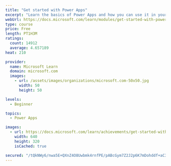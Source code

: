 ```yaml
---
title: "Get started with Power Apps"
excerpt: "Learn the basics of Power Apps and how you can use it in your organization."
webUrl: https://docs.microsoft.com/learn/modules/get-started-with-powerapps/
type: course
price: Free
length: PT1H3M
ratings:
  count: 14912
  average: 4.657189
heat: 210

provider:
  name: Microsoft Learn
  domain: microsoft.com
  images:
    - url: /assets/images/organizations/microsoft.com-50x50.jpg
      width: 50
      height: 50

levels:
  - Beginner

topics:
  - Power Apps

images:
  - url: https://docs.microsoft.com/learn/achievements/get-started-with-powerapps-social.png
    width: 640
    height: 320
    isCached: true

secured: "/tQkNWy6/nwa5E+QXnZ4O8Uwbmk4rnfPE/pABcGym7Z2J2p6K7mDohddf+aC3m88ptgr/VNfZlY8bcDdHX36JaC+t4cKI23pTomtHMmxR8w69+mhLIp+MwOZeEj/SwlcbskrRJAjzKdoUdqeqXQbg7eTQtewrz54kukwUJlcQ6pZSVlJ8A5XM++JM+3HUbzXntPOgLVHN5nmqV1WWuO0ceZkPTyd4N4neoCSONwO/kU8ucNoG2/HfzKnK6iCHewARxeUbXgede8W9k+zY9j7Y6vO+U+0I4wKDBmSgsh9WygN1pfJC2ClIyEMP9hWzyDcVBi90CrMGy/zplFxaIKV9KkP6ABSCMhIGtntnA2gGkAKBJurGcrZhF1JJxgIKWKg5/WTiYiNX3sYKh73Nqtdkg==;rBZW9lxlMFpw24aCg5CYtA=="
---
```


